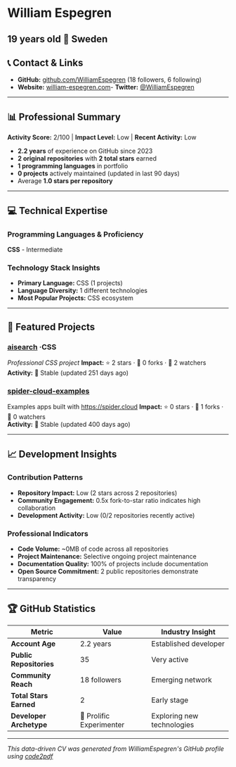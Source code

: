 # William Espegren

19 years old
📍 Sweden
---

## 📞 Contact & Links

- **GitHub:** [github.com/WilliamEspegren](https://github.com/WilliamEspegren) (18 followers, 6 following)
- **Website:** [william-espegren.com](william-espegren.com)- **Twitter:** [@WilliamEspegren](https://twitter.com/WilliamEspegren)
---

## 📊 Professional Summary

**Activity Score:** 2/100 | **Impact Level:** Low | **Recent Activity:** Low

- **2.2 years** of experience on GitHub since 2023
- **2 original repositories** with **2 total stars** earned
- **1 programming languages** in portfolio
- **0 projects** actively maintained (updated in last 90 days)
- Average **1.0 stars per repository**

---

## 💻 Technical Expertise

### Programming Languages & Proficiency

**CSS** - Intermediate  

### Technology Stack Insights

- **Primary Language:** CSS (1 projects)
- **Language Diversity:** 1 different technologies
- **Most Popular Projects:** CSS ecosystem

---

## 🚀 Featured Projects


### [aisearch](https://github.com/WilliamEspegren/aisearch) ·CSS
_Professional CSS project_
**Impact:** ⭐ 2 stars · 🍴 0 forks · 👀 2 watchers  
**Activity:** 🔵 Stable (updated 251 days ago)

### [spider-cloud-examples](https://github.com/WilliamEspegren/spider-cloud-examples) 
Examples apps built with https://spider.cloud
**Impact:** ⭐ 0 stars · 🍴 1 forks · 👀 0 watchers  
**Activity:** 🔵 Stable (updated 400 days ago)

---

## 📈 Development Insights

### Contribution Patterns

- **Repository Impact:** Low (2 stars across 2 repositories)
- **Community Engagement:** 0.5x fork-to-star ratio indicates high collaboration
- **Development Activity:** Low (0/2 repositories recently active)

### Professional Indicators


- **Code Volume:** ~0MB of code across all repositories
- **Project Maintenance:** Selective ongoing project maintenance
- **Documentation Quality:** 100% of projects include documentation
- **Open Source Commitment:** 2 public repositories demonstrate transparency


---

## 🏆 GitHub Statistics

| Metric                  | Value                                                                                                                                                                                                                                                                                                                                                                                                                                                                                                                                                                                                                                                                                                                                                                                                                                                                                                                                                                                                                                                                                                                                                                                   | Industry Insight                                                                                                                                                                                                                                                                                                                                                                                                                                                                                                                                                                                                                                                                                                                                                                                                                                                                                                                                                                                                                                                                                   |
| ----------------------- | --------------------------------------------------------------------------------------------------------------------------------------------------------------------------------------------------------------------------------------------------------------------------------------------------------------------------------------------------------------------------------------------------------------------------------------------------------------------------------------------------------------------------------------------------------------------------------------------------------------------------------------------------------------------------------------------------------------------------------------------------------------------------------------------------------------------------------------------------------------------------------------------------------------------------------------------------------------------------------------------------------------------------------------------------------------------------------------------------------------------------------------------------------------------------------------- | -------------------------------------------------------------------------------------------------------------------------------------------------------------------------------------------------------------------------------------------------------------------------------------------------------------------------------------------------------------------------------------------------------------------------------------------------------------------------------------------------------------------------------------------------------------------------------------------------------------------------------------------------------------------------------------------------------------------------------------------------------------------------------------------------------------------------------------------------------------------------------------------------------------------------------------------------------------------------------------------------------------------------------------------------------------------------------------------------- |
| **Account Age**         | 2.2 years                                                                                                                                                                                                                                                                                                                                                                                                                                                                                                                                                                                                                                                                                                                                                                                                                                                                                                                                                                                                                                                                                                                                                           | Established developer                                                                                                                                                                                                                                                                                                                                                                                                                                                                                                                                                                                                                                                                                                                                                                                                                                                        |
| **Public Repositories** | 35                                                                                                                                                                                                                                                                                                                                                                                                                                                                                                                                                                                                                                                                                                                                                                                                                                                                                                                                                                                                                                                                                                                                                                      | Very active                                                                                                                                                                                                                                                                                                                                                                                                                                                                                                                                                                                                                                                                                                                                                                                          |
| **Community Reach**     | 18 followers                                                                                                                                                                                                                                                                                                                                                                                                                                                                                                                                                                                                                                                                                                                                                                                                                                                                                                                                                                                                                                                                                                                                                               | Emerging network                                                                                                                                                                                                                                                                                                                                                                                                                                                                                                                                                                                                                                      |
| **Total Stars Earned**  | 2                                                                                                                                                                                                                                                                                                                                                                                                                                                                                                                                                                                                                                                                                                                                                                                                                                                                                                                                                                                                                                                                                                                                          | Early stage                                                                                                                                                                                  |
| **Developer Archetype** | 🧪 Prolific Experimenter | Exploring new technologies |

---

_This data-driven CV was generated from WilliamEspegren's GitHub profile using [code2pdf](https://github.com/your-username/code2pdf)_